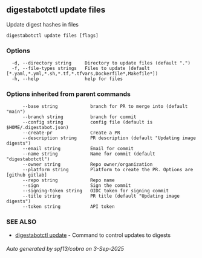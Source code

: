 ## digestabotctl update files

Update digest hashes in files

```
digestabotctl update files [flags]
```

### Options

```
  -d, --directory string     Directory to update files (default ".")
  -f, --file-types strings   Files to update (default [*.yaml,*.yml,*.sh,*.tf,*.tfvars,Dockerfile*,Makefile*])
  -h, --help                 help for files
```

### Options inherited from parent commands

```
      --base string            branch for PR to merge into (default "main")
      --branch string          branch for commit
      --config string          config file (default is $HOME/.digestabot.json)
      --create-pr              Create a PR
      --description string     PR description (default "Updating image digests")
      --email string           Email for commit
      --name string            Name for commit (default "digestabotctl")
      --owner string           Repo owner/organization
      --platform string        Platform to create the PR. Options are [github gitlab]
      --repo string            Repo name
      --sign                   Sign the commit
      --signing-token string   OIDC token for signing commit
      --title string           PR title (default "Updating image digests")
      --token string           API token
```

### SEE ALSO

* [digestabotctl update](digestabotctl_update.md)	 - Command to control updates to digests

###### Auto generated by spf13/cobra on 3-Sep-2025
